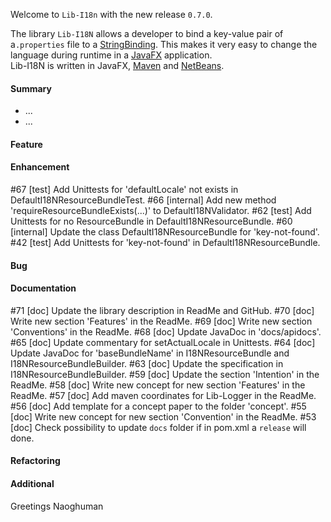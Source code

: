 Welcome to `Lib-I18n` with the new release `0.7.0`.

The library `Lib-I18N` allows a developer to bind a key-value pair of a`.properties` 
file to a [StringBinding]. This makes it very easy to change the language during 
runtime in a [JavaFX] application.  
Lib-I18N is written in JavaFX, [Maven] and [NetBeans].



#### Summary
* ...
* ...



#### Feature



#### Enhancement
#67 [test] Add Unittests for 'defaultLocale' not exists in DefaultI18NResourceBundleTest.
#66 [internal] Add new method 'requireResourceBundleExists(...)' to DefaultI18NValidator.
#62 [test] Add Unittests for no ResourceBundle in DefaultI18NResourceBundle.
#60 [internal] Update the class DefaultI18NResourceBundle for 'key-not-found'.
#42 [test] Add Unittests for 'key-not-found' in DefaultI18NResourceBundle.



#### Bug



#### Documentation
#71 [doc] Update the library description in ReadMe and GitHub.
#70 [doc] Write new section 'Features' in the ReadMe.
#69 [doc] Write new section 'Conventions' in the ReadMe.
#68 [doc] Update JavaDoc in 'docs/apidocs'.
#65 [doc] Update commentary for setActualLocale in Unittests.
#64 [doc] Update JavaDoc for 'baseBundleName' in I18NResourceBundle and I18NResourceBundleBuilder.
#63 [doc] Update the specification in I18NResourceBundleBuilder.
#59 [doc] Update the section 'Intention' in the ReadMe.
#58 [doc] Write new concept for new section 'Features' in the ReadMe.
#57 [doc] Add maven coordinates for Lib-Logger in the ReadMe.
#56 [doc] Add template for a concept paper to the folder 'concept'.
#55 [doc] Write new concept for new section 'Convention' in the ReadMe.
#53 [doc] Check possibility to update `docs` folder if in pom.xml a `release` will done.



#### Refactoring



#### Additional



Greetings
Naoghuman



[//]: # (Issues which will be integrated in this release)



[//]: # (Links)
[JavaFX]:http://docs.oracle.com/javase/8/javase-clienttechnologies.htm
[Maven]:http://maven.apache.org/
[NetBeans]:https://netbeans.org/
[StringBinding]:https://docs.oracle.com/javase/8/javafx/api/javafx/beans/binding/StringBinding.html
